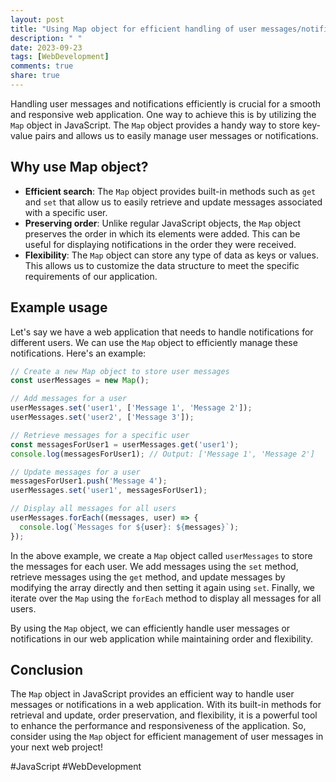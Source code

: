 ```yaml
---
layout: post
title: "Using Map object for efficient handling of user messages/notifications in a web application"
description: " "
date: 2023-09-23
tags: [WebDevelopment]
comments: true
share: true
---
```


Handling user messages and notifications efficiently is crucial for a smooth and responsive web application. One way to achieve this is by utilizing the `Map` object in JavaScript. The `Map` object provides a handy way to store key-value pairs and allows us to easily manage user messages or notifications.

## Why use Map object? ##

- **Efficient search**: The `Map` object provides built-in methods such as `get` and `set` that allow us to easily retrieve and update messages associated with a specific user.
- **Preserving order**: Unlike regular JavaScript objects, the `Map` object preserves the order in which its elements were added. This can be useful for displaying notifications in the order they were received.
- **Flexibility**: The `Map` object can store any type of data as keys or values. This allows us to customize the data structure to meet the specific requirements of our application.

## Example usage ##

Let's say we have a web application that needs to handle notifications for different users. We can use the `Map` object to efficiently manage these notifications. Here's an example:

```javascript
// Create a new Map object to store user messages
const userMessages = new Map();

// Add messages for a user
userMessages.set('user1', ['Message 1', 'Message 2']);
userMessages.set('user2', ['Message 3']);

// Retrieve messages for a specific user
const messagesForUser1 = userMessages.get('user1');
console.log(messagesForUser1); // Output: ['Message 1', 'Message 2']

// Update messages for a user
messagesForUser1.push('Message 4');
userMessages.set('user1', messagesForUser1);

// Display all messages for all users
userMessages.forEach((messages, user) => {
  console.log(`Messages for ${user}: ${messages}`);
});
```

In the above example, we create a `Map` object called `userMessages` to store the messages for each user. We add messages using the `set` method, retrieve messages using the `get` method, and update messages by modifying the array directly and then setting it again using `set`. Finally, we iterate over the `Map` using the `forEach` method to display all messages for all users.

By using the `Map` object, we can efficiently handle user messages or notifications in our web application while maintaining order and flexibility.

## Conclusion ##

The `Map` object in JavaScript provides an efficient way to handle user messages or notifications in a web application. With its built-in methods for retrieval and update, order preservation, and flexibility, it is a powerful tool to enhance the performance and responsiveness of the application. So, consider using the `Map` object for efficient management of user messages in your next web project!

\#JavaScript #WebDevelopment